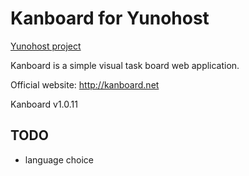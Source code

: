 Kanboard for Yunohost
============

[Yunohost project](https://yunohost.org/#/)

Kanboard is a simple visual task board web application.

Official website: <http://kanboard.net>

Kanboard v1.0.11


TODO
----

- language choice